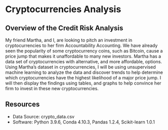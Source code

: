 # Cryptocurrencies Analysis

## Overview of the Credit Risk Analysis

My friend Martha, and I, are looking to pitch an investment in cryptocurrencies to her firm Accountability Accounting. We have already seen the popularity of some cryptocurrency coins, such as Bitcoin, cause a price jump that makes it unaffordable to many new investors. Martha has a data set of cryptocurrencies with alternative, and more affordable, options.  Using Martha’s dataset in cryptocurrencies, I will be using unsupervised machine learning to analyze the data and discover trends to help determine which cryptocurrencies have the highest likelihood of a major price jump. I will then display the findings using tables, and graphs to help convince her firm to invest in these new cryptocurrencies.

## Resources
- Data Source: crypto_data.csv
- Software: Python 3.9.6, Conda 4.10.3, Pandas 1.2.4, Scikit-learn 1.0.1
